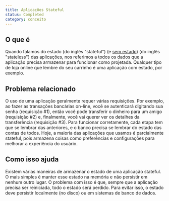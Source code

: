 ```yaml
---
title: Aplicações Stateful
status: Completed
category: conceito
---
```


## O que é

Quando falamos do estado (do inglês "stateful") (e [sem estado](/pt-br/stateless_apps/)) (do inglês "stateless") das aplicações, nos referimos a todos os dados que a aplicação precisa armazenar para funcionar como projetada. Qualquer tipo de loja online que lembre do seu carrinho é uma aplicação com estado, por exemplo.

## Problema relacionado

O uso de uma aplicação geralmente requer várias requisições. Por exemplo, ao fazer as transações bancárias on-line, você se autenticará digitando sua senha (requisição #1), então você pode transferir o dinheiro para um amigo (requisição #2) e, finalmente, você vai querer ver os detalhes da transferência (requisição #3). Para funcionar corretamente, cada etapa tem que se lembrar das anteriores, e o banco precisa se lembrar do estado das contas de todos. Hoje, a maioria das aplicações que usamos é parcialmente stateful, pois armazena coisas como preferências e configurações para melhorar a experiência do usuário.

## Como isso ajuda

Existem várias maneiras de armazenar o estado de uma aplicação stateful. O mais simples é manter esse estado na memória e não persistir em nenhum outro lugar. O problema com isso é que, sempre que a aplicação precisa ser reiniciada, todo o estado será perdido. Para evitar isso, o estado deve persistir localmente (no disco) ou em sistemas de banco de dados.
